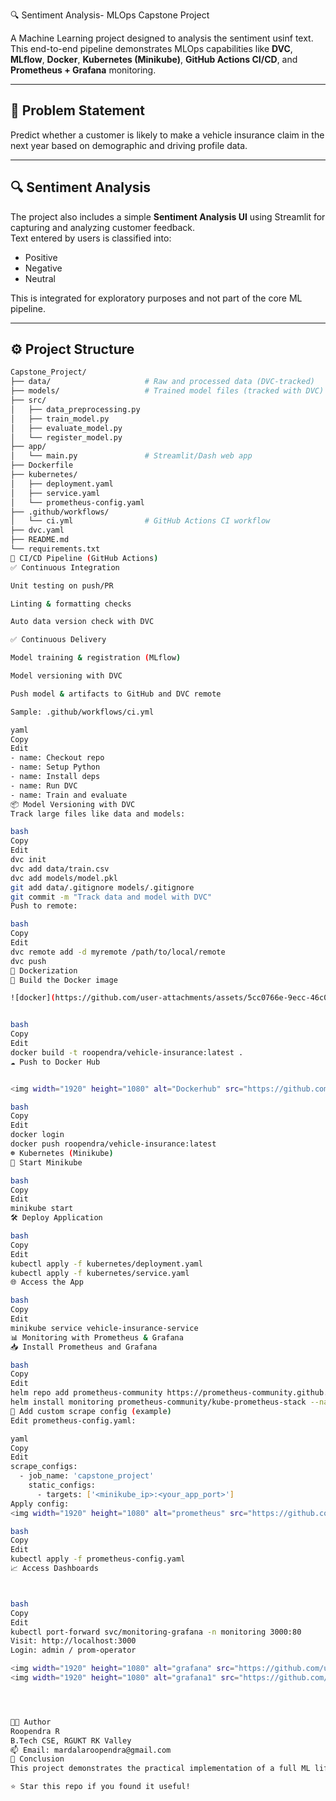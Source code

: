 🔍 Sentiment Analysis- MLOps Capstone Project

A Machine Learning project designed to analysis the sentiment usinf text. This end-to-end pipeline demonstrates MLOps capabilities like **DVC**, **MLflow**, **Docker**, **Kubernetes (Minikube)**, **GitHub Actions CI/CD**, and **Prometheus + Grafana** monitoring.

---

## 🧠 Problem Statement

Predict whether a customer is likely to make a vehicle insurance claim in the next year based on demographic and driving profile data.

---

## 🔍 Sentiment Analysis

The project also includes a simple **Sentiment Analysis UI** using Streamlit for capturing and analyzing customer feedback.  
Text entered by users is classified into:
- Positive
- Negative
- Neutral

This is integrated for exploratory purposes and not part of the core ML pipeline.

---

## ⚙️ Project Structure

```bash
Capstone_Project/
├── data/                     # Raw and processed data (DVC-tracked)
├── models/                   # Trained model files (tracked with DVC)
├── src/
│   ├── data_preprocessing.py
│   ├── train_model.py
│   ├── evaluate_model.py
│   └── register_model.py
├── app/
│   └── main.py               # Streamlit/Dash web app
├── Dockerfile
├── kubernetes/
│   ├── deployment.yaml
│   ├── service.yaml
│   └── prometheus-config.yaml
├── .github/workflows/
│   └── ci.yml                # GitHub Actions CI workflow
├── dvc.yaml
├── README.md
└── requirements.txt
🔄 CI/CD Pipeline (GitHub Actions)
✅ Continuous Integration

Unit testing on push/PR

Linting & formatting checks

Auto data version check with DVC

✅ Continuous Delivery

Model training & registration (MLflow)

Model versioning with DVC

Push model & artifacts to GitHub and DVC remote

Sample: .github/workflows/ci.yml

yaml
Copy
Edit
- name: Checkout repo
- name: Setup Python
- name: Install deps
- name: Run DVC
- name: Train and evaluate
📦 Model Versioning with DVC
Track large files like data and models:

bash
Copy
Edit
dvc init
dvc add data/train.csv
dvc add models/model.pkl
git add data/.gitignore models/.gitignore
git commit -m "Track data and model with DVC"
Push to remote:

bash
Copy
Edit
dvc remote add -d myremote /path/to/local/remote
dvc push
🐳 Dockerization
🔧 Build the Docker image

![docker](https://github.com/user-attachments/assets/5cc0766e-9ecc-46c0-9a60-bf474f32f22c)


bash
Copy
Edit
docker build -t roopendra/vehicle-insurance:latest .
☁️ Push to Docker Hub


<img width="1920" height="1080" alt="Dockerhub" src="https://github.com/user-attachments/assets/c26fbf15-0164-448a-b144-469007f60883" />

bash
Copy
Edit
docker login
docker push roopendra/vehicle-insurance:latest
☸️ Kubernetes (Minikube)
🔁 Start Minikube

bash
Copy
Edit
minikube start
🛠️ Deploy Application

bash
Copy
Edit
kubectl apply -f kubernetes/deployment.yaml
kubectl apply -f kubernetes/service.yaml
🌐 Access the App

bash
Copy
Edit
minikube service vehicle-insurance-service
📊 Monitoring with Prometheus & Grafana
📥 Install Prometheus and Grafana

bash
Copy
Edit
helm repo add prometheus-community https://prometheus-community.github.io/helm-charts
helm install monitoring prometheus-community/kube-prometheus-stack --namespace monitoring --create-namespace
🔧 Add custom scrape config (example)
Edit prometheus-config.yaml:

yaml
Copy
Edit
scrape_configs:
  - job_name: 'capstone_project'
    static_configs:
      - targets: ['<minikube_ip>:<your_app_port>']
Apply config:
<img width="1920" height="1080" alt="prometheus" src="https://github.com/user-attachments/assets/0f594100-7a49-4339-be9f-8106a83177c7" />

bash
Copy
Edit
kubectl apply -f prometheus-config.yaml
📈 Access Dashboards



bash
Copy
Edit
kubectl port-forward svc/monitoring-grafana -n monitoring 3000:80
Visit: http://localhost:3000
Login: admin / prom-operator

<img width="1920" height="1080" alt="grafana" src="https://github.com/user-attachments/assets/deecdbb6-ab10-48ee-9768-8872064aa3a9" />
<img width="1920" height="1080" alt="grafana1" src="https://github.com/user-attachments/assets/271c1593-41a1-4b34-9f95-632a5f4455a6" />




👨‍💻 Author
Roopendra R
B.Tech CSE, RGUKT RK Valley
📫 Email: mardalaroopendra@gmail.com
🏁 Conclusion
This project demonstrates the practical implementation of a full ML lifecycle pipeline using modern DevOps tools. It combines machine learning, model reproducibility, cloud-native tools (K8s, Docker), and open-source observability.

⭐ Star this repo if you found it useful!
